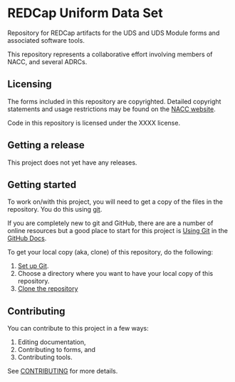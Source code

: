 # REDCap Uniform Data Set

Repository for REDCap artifacts for the UDS and UDS Module forms and associated software tools.

This repository represents a collaborative effort involving members of NACC, and several ADRCs.

## Licensing

The forms included in this repository are copyrighted.
Detailed copyright statements and usage restrictions may be found on the [NACC website](https://naccdata.org/data-collection/guidelines-copyright).

Code in this repository is licensed under the XXXX license.

## Getting a release

This project does not yet have any releases.

## Getting started

To work on/with this project, you will need to get a copy of the files in the repository.
You do this using [git](https://git-scm.com).

If you are completely new to git and GitHub, there are are a number of online resources but a good place to start for this project is [Using Git](https://docs.github.com/en/get-started/using-git) in the [GitHub Docs](https://docs.github.com/).

To get your local copy (aka, clone) of this repository, do the following:
1. [Set up Git](https://docs.github.com/en/get-started/quickstart/set-up-git).
2. Choose a directory where you want to have your local copy of this repository.
2. [Clone the repository](https://docs.github.com/en/repositories/creating-and-managing-repositories/cloning-a-repository)

## Contributing

You can contribute to this project in a few ways:

1. Editing documentation,
2. Contributing to forms, and 
3. Contributing tools.

See [CONTRIBUTING](CONTRIBUTING.md) for more details.

   